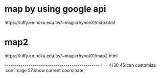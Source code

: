 <h1>map by using google api</h1>
https://luffy.ee.ncku.edu.tw/~magicrhyno/01/map.html

<h1>map2</h1>
https://luffy.ee.ncku.edu.tw/~magicrhyno/01/map2.html

-----------------------------------------------------4/30
45:can customize icon image
57:show current coordinate
